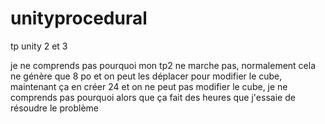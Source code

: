 # unityprocedural
tp unity 2 et 3

je ne comprends pas pourquoi mon tp2 ne marche pas, normalement cela ne génère que 8 po et on peut les déplacer pour modifier le cube, maintenant ça en créer 24 et on ne peut
pas modifier le cube, je ne comprends pas pourquoi alors que ça fait des heures que j'essaie de résoudre le problème
